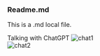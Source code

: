 ### Readme.md
This is a .md local file.  

Talking with ChatGPT
![chat1](Readme/1.png)  
![chat2](Readme/2.png)